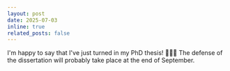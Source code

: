 ```yaml
---
layout: post
date: 2025-07-03 
inline: true
related_posts: false
---
```


I'm happy to say that I've just turned in my PhD thesis! 🎉🥸📝 The defense of the dissertation will probably take place at the end of September.
